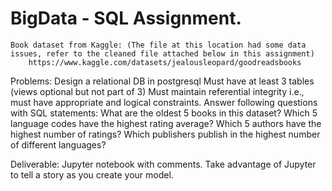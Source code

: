 # BigData - SQL Assignment. 



    Book dataset from Kaggle: (The file at this location had some data issues, refer to the cleaned file attached below in this assignment)
        https://www.kaggle.com/datasets/jealousleopard/goodreadsbooks
Problems:
        Design a relational DB in postgresql
        Must have at least 3 tables (views optional but not part of 3)
        Must maintain referential integrity
            i.e., must have appropriate and logical constraints.
        Answer following questions with SQL statements:
            What are the oldest 5 books in this dataset?
            Which 5 language codes have the highest rating average?
            Which 5 authors have the highest number of ratings?
            Which publishers publish in the highest number of different languages?

Deliverable: Jupyter notebook with comments. Take advantage of Jupyter to tell a story as you create your model.

